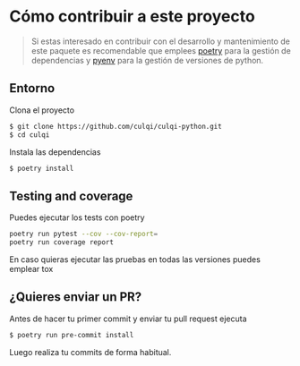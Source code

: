 # Cómo contribuir a este proyecto

> Si estas interesado en contribuir con el desarrollo y mantenimiento de este paquete
> es recomendable que emplees [poetry](https://poetry.eustace.io) para la gestión de
> dependencias y [pyenv](https://github.com/pyenv/pyenv) para la gestión de versiones
> de python.

## Entorno

Clona el proyecto

```bash
$ git clone https://github.com/culqi/culqi-python.git
$ cd culqi
```

Instala las dependencias

```bash
$ poetry install
```

## Testing and coverage

Puedes ejecutar los tests con poetry

```bash
poetry run pytest --cov --cov-report=
poetry run coverage report
```

En caso quieras ejecutar las pruebas en todas las versiones puedes emplear tox

## ¿Quieres enviar un PR?

Antes de hacer tu primer commit y enviar tu pull request ejecuta

```bash
$ poetry run pre-commit install
```

Luego realiza tu commits de forma habitual.
